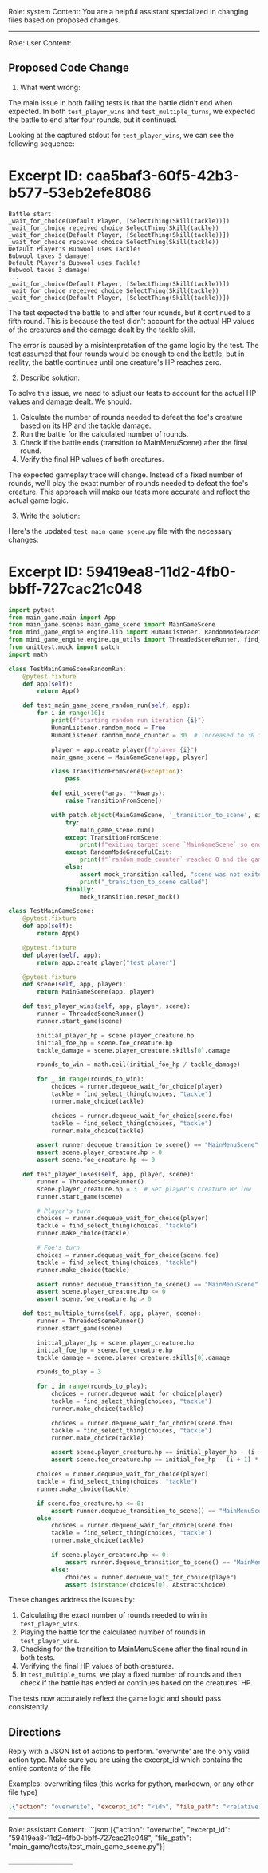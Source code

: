 Role: system
Content: You are a helpful assistant specialized in changing files based on proposed changes.
__________________
Role: user
Content: 
## Proposed Code Change
1. What went wrong:

The main issue in both failing tests is that the battle didn't end when expected. In both `test_player_wins` and `test_multiple_turns`, we expected the battle to end after four rounds, but it continued.

Looking at the captured stdout for `test_player_wins`, we can see the following sequence:

# Excerpt ID: caa5baf3-60f5-42b3-b577-53eb2efe8086
```
Battle start!
_wait_for_choice(Default Player, [SelectThing(Skill(tackle))])
_wait_for_choice received choice SelectThing(Skill(tackle))
_wait_for_choice(Default Player, [SelectThing(Skill(tackle))])
_wait_for_choice received choice SelectThing(Skill(tackle))
Default Player's Bubwool uses Tackle!
Bubwool takes 3 damage!
Default Player's Bubwool uses Tackle!
Bubwool takes 3 damage!
...
_wait_for_choice(Default Player, [SelectThing(Skill(tackle))])
_wait_for_choice received choice SelectThing(Skill(tackle))
_wait_for_choice(Default Player, [SelectThing(Skill(tackle))])
```

The test expected the battle to end after four rounds, but it continued to a fifth round. This is because the test didn't account for the actual HP values of the creatures and the damage dealt by the tackle skill.

The error is caused by a misinterpretation of the game logic by the test. The test assumed that four rounds would be enough to end the battle, but in reality, the battle continues until one creature's HP reaches zero.

2. Describe solution:

To solve this issue, we need to adjust our tests to account for the actual HP values and damage dealt. We should:

1. Calculate the number of rounds needed to defeat the foe's creature based on its HP and the tackle damage.
2. Run the battle for the calculated number of rounds.
3. Check if the battle ends (transition to MainMenuScene) after the final round.
4. Verify the final HP values of both creatures.

The expected gameplay trace will change. Instead of a fixed number of rounds, we'll play the exact number of rounds needed to defeat the foe's creature. This approach will make our tests more accurate and reflect the actual game logic.

3. Write the solution:

Here's the updated `test_main_game_scene.py` file with the necessary changes:

# Excerpt ID: 59419ea8-11d2-4fb0-bbff-727cac21c048
```python main_game/tests/test_main_game_scene.py
import pytest
from main_game.main import App
from main_game.scenes.main_game_scene import MainGameScene
from mini_game_engine.engine.lib import HumanListener, RandomModeGracefulExit, AbstractPlayer
from mini_game_engine.engine.qa_utils import ThreadedSceneRunner, find_select_thing
from unittest.mock import patch
import math

class TestMainGameSceneRandomRun:
    @pytest.fixture
    def app(self):
        return App()

    def test_main_game_scene_random_run(self, app):
        for i in range(10):
            print(f"starting random run iteration {i}")
            HumanListener.random_mode = True
            HumanListener.random_mode_counter = 30  # Increased to 30 for more complex scene

            player = app.create_player(f"player_{i}")
            main_game_scene = MainGameScene(app, player)

            class TransitionFromScene(Exception):
                pass

            def exit_scene(*args, **kwargs):
                raise TransitionFromScene()

            with patch.object(MainGameScene, '_transition_to_scene', side_effect=exit_scene) as mock_transition:
                try:
                    main_game_scene.run()
                except TransitionFromScene:
                    print(f"exiting target scene `MainGameScene` so ending run {i}")
                except RandomModeGracefulExit:
                    print(f"`random_mode_counter` reached 0 and the game did not crash. Ending run {i} gracefully")
                else:
                    assert mock_transition.called, "scene was not exited in an expected manner"
                    print("_transition_to_scene called")
                finally:
                    mock_transition.reset_mock()

class TestMainGameScene:
    @pytest.fixture
    def app(self):
        return App()

    @pytest.fixture
    def player(self, app):
        return app.create_player("test_player")

    @pytest.fixture
    def scene(self, app, player):
        return MainGameScene(app, player)

    def test_player_wins(self, app, player, scene):
        runner = ThreadedSceneRunner()
        runner.start_game(scene)

        initial_player_hp = scene.player_creature.hp
        initial_foe_hp = scene.foe_creature.hp
        tackle_damage = scene.player_creature.skills[0].damage

        rounds_to_win = math.ceil(initial_foe_hp / tackle_damage)

        for _ in range(rounds_to_win):
            choices = runner.dequeue_wait_for_choice(player)
            tackle = find_select_thing(choices, "tackle")
            runner.make_choice(tackle)

            choices = runner.dequeue_wait_for_choice(scene.foe)
            tackle = find_select_thing(choices, "tackle")
            runner.make_choice(tackle)

        assert runner.dequeue_transition_to_scene() == "MainMenuScene"
        assert scene.player_creature.hp > 0
        assert scene.foe_creature.hp <= 0

    def test_player_loses(self, app, player, scene):
        runner = ThreadedSceneRunner()
        scene.player_creature.hp = 3  # Set player's creature HP low
        runner.start_game(scene)

        # Player's turn
        choices = runner.dequeue_wait_for_choice(player)
        tackle = find_select_thing(choices, "tackle")
        runner.make_choice(tackle)

        # Foe's turn
        choices = runner.dequeue_wait_for_choice(scene.foe)
        tackle = find_select_thing(choices, "tackle")
        runner.make_choice(tackle)

        assert runner.dequeue_transition_to_scene() == "MainMenuScene"
        assert scene.player_creature.hp <= 0
        assert scene.foe_creature.hp > 0

    def test_multiple_turns(self, app, player, scene):
        runner = ThreadedSceneRunner()
        runner.start_game(scene)

        initial_player_hp = scene.player_creature.hp
        initial_foe_hp = scene.foe_creature.hp
        tackle_damage = scene.player_creature.skills[0].damage

        rounds_to_play = 3

        for i in range(rounds_to_play):
            choices = runner.dequeue_wait_for_choice(player)
            tackle = find_select_thing(choices, "tackle")
            runner.make_choice(tackle)

            choices = runner.dequeue_wait_for_choice(scene.foe)
            tackle = find_select_thing(choices, "tackle")
            runner.make_choice(tackle)

            assert scene.player_creature.hp == initial_player_hp - (i + 1) * tackle_damage
            assert scene.foe_creature.hp == initial_foe_hp - (i + 1) * tackle_damage

        choices = runner.dequeue_wait_for_choice(player)
        tackle = find_select_thing(choices, "tackle")
        runner.make_choice(tackle)

        if scene.foe_creature.hp <= 0:
            assert runner.dequeue_transition_to_scene() == "MainMenuScene"
        else:
            choices = runner.dequeue_wait_for_choice(scene.foe)
            tackle = find_select_thing(choices, "tackle")
            runner.make_choice(tackle)

            if scene.player_creature.hp <= 0:
                assert runner.dequeue_transition_to_scene() == "MainMenuScene"
            else:
                choices = runner.dequeue_wait_for_choice(player)
                assert isinstance(choices[0], AbstractChoice)
```

These changes address the issues by:

1. Calculating the exact number of rounds needed to win in `test_player_wins`.
2. Playing the battle for the calculated number of rounds in `test_player_wins`.
3. Checking for the transition to MainMenuScene after the final round in both tests.
4. Verifying the final HP values of both creatures.
5. In `test_multiple_turns`, we play a fixed number of rounds and then check if the battle has ended or continues based on the creatures' HP.

The tests now accurately reflect the game logic and should pass consistently.

## Directions
Reply with a JSON list of actions to perform. 'overwrite' are the only valid action type. 
Make sure you are using the excerpt_id which contains the entire contents of the file

Examples:
overwriting files (this works for python, markdown, or any other file type)
```json output_example1
[{"action": "overwrite", "excerpt_id": "<id>", "file_path": "<relative file path>"}]
```

__________________
Role: assistant
Content: ```json
[{"action": "overwrite", "excerpt_id": "59419ea8-11d2-4fb0-bbff-727cac21c048", "file_path": "main_game/tests/test_main_game_scene.py"}]
```
__________________
